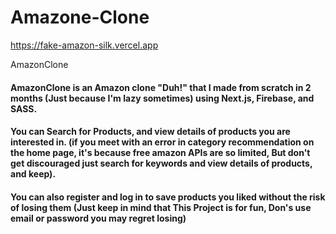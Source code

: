 # Amazone-Clone
https://fake-amazon-silk.vercel.app

AmazonClone
#### AmazonClone is an Amazon clone "Duh!" that I made from scratch in 2 months (Just because I'm lazy sometimes) using Next.js, Firebase, and SASS.

#### You can Search for Products, and view details of products you are interested in. (if you meet with an error in category recommendation on the home page, it's because free amazon APIs are so limited, But don't get discouraged just search for keywords and view details of products, and keep).

#### You can also register and log in to save products you liked without the risk of losing them (Just keep in mind that This Project is for fun, Don's use email or password you may regret losing)
